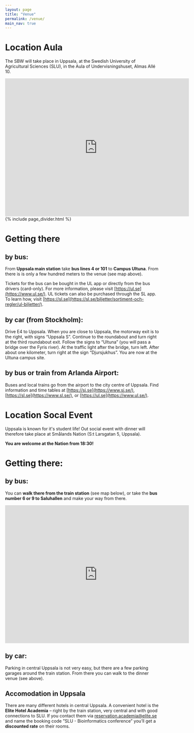 ```yaml
---
layout: page
title: "Venue"
permalink: /venue/
main_nav: true
---
```


# Location Aula

The SBW will take place in Uppsala, at the Swedish University of Agricultural Sciences (SLU), in the Aula of Undervisningshuset, Almas Allé 10. 


<iframe src="https://www.google.com/maps/embed?pb=!1m26!1m12!1m3!1d1003.0194433082185!2d17.66060983917003!3d59.81527379230048!2m3!1f0!2f0!3f0!3m2!1i1024!2i768!4f13.1!4m11!3e6!4m5!1s0x465fc97667732199%3A0x1373fbc09495122e!2sCampus%20Ultuna%2C%20Ulls%20v%C3%A4g%2025%2C%20756%2051%20Uppsala!3m2!1d59.8155571!2d17.6592974!4m3!3m2!1d59.815288599999995!2d17.6620904!5e0!3m2!1ssv!2sse!4v1730370361605!5m2!1ssv!2sse" width="600" height="450" style="border:0;" allowfullscreen="" loading="lazy" referrerpolicy="no-referrer-when-downgrade"></iframe>

<br>
 {% include page_divider.html %}

# Getting there 

## by bus:

From **Uppsala main station** take **bus lines 4 or 101** to **Campus Ultuna**. From there is is only a few hundred meters to the venue (see map above). 

Tickets for the bus can be bought in the UL app or directly from the bus drivers (card-only). For more information, please visit [https://ul.se](https://www.ul.se/). UL tickets can also be purchased through the SL app. To learn how, visit [https://sl.se](https://sl.se/biljetter/sortiment-och-regler/ul-biljetter/).

## by car (from Stockholm):

Drive E4 to Uppsala. When you are close to Uppsala, the motorway exit is to the right, with signs “Uppsala S”. Continue to the roundabout and turn right at the third roundabout exit. Follow the signs to “Ultuna” (you will pass a bridge over the Fyris river). At the traffic light after the bridge, turn left. After about one kilometer, turn right at the sign “Djursjukhus”. You are now at the Ultuna campus site.

## by bus or train from Arlanda Airport:

Buses and local trains go from the airport to the city centre of Uppsala. Find information and time tables at [https://sj.se](https://www.sj.se/), [https://sl.se](https://www.sl.se/), or [https://ul.se](https://www.ul.se/).


# Location Socal Event

Uppsala is known for it's student life! Out social event with dinner will therefore take place at Smålands Nation (S:t Larsgatan 5, Uppsala). 

**You are welcome at the Nation from  18:30!**

# Getting there: 

## by bus:

You can **walk there from the train station** (see map below), or take the **bus number 6 or 9 to Saluhallen** and make your way from there. 

<iframe src="https://www.google.com/maps/embed?pb=!1m28!1m12!1m3!1d4006.828473007741!2d17.63360160066153!3d59.85886768679718!2m3!1f0!2f0!3f0!3m2!1i1024!2i768!4f13.1!4m13!3e2!4m5!1s0x465fcbf9a0d697b1%3A0x1901cc46b512aff6!2sUppsala%20Centralstation%2C%20753%2021%20Uppsala!3m2!1d59.8581984!2d17.6465417!4m5!1s0x465fcbf401d3ea9f%3A0x54c01ea152e147f4!2sSm%C3%A5lands%20nation%2C%20S%3At%20Larsgatan%205%2C%20753%2011%20Uppsala!3m2!1d59.8591865!2d17.631214399999998!5e0!3m2!1ssv!2sse!4v1730377178084!5m2!1ssv!2sse" width="600" height="450" style="border:0;" allowfullscreen="" loading="lazy" referrerpolicy="no-referrer-when-downgrade"></iframe>

## by car: 

Parking in central Uppsala is not very easy, but there are a few parking garages around the train station. From there you can walk to the dinner venue (see above). 


## Accomodation in Uppsala

There are many different hotels in central Uppsala. A convenient hotel is the **Elite Hotel Academia** – right by the train station, very central and with good connections to SLU. If you contact them via reservation.academia@elite.se and name the booking code ”SLU - Bioinformatics conference” you’ll get a **discounted rate** on their rooms. 